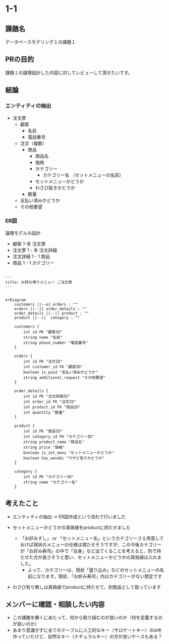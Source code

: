 # 1-1
## 課題名
データベースモデリング１の課題１
## PRの目的
課題１の論理設計した内容に対してレビューして頂きたいです。

## 結論

### エンティティの抽出
- 注文票
    - 顧客
        - 名前
        - 電話番号
    - 注文（複数）
        - 商品
            - 商品名
            - 価格
            - カテゴリー
                - カテゴリー名 （セットメニューの名前）
            - セットメニューかどうか
            - わさび抜きかどうか
        - 数量
    - 支払い済みかどうか
    - その他要望



### ER図
論理モデルの設計
- 顧客 1-多 注文票
- 注文票 1 - 多 注文詳細
- 注文詳細 1 - 1 商品
- 商品 1 - 1 カテゴリー




```mermaid

---
title: お持ち帰りメニュー ご注文表
---


erDiagram
    customers ||--o{ orders : ""
    orders ||--|{ order_details : ""
    order_details ||--|| product : ""
    product ||--||  category : ""

    customers {
        int id PK "顧客ID"
        string name "名前"
        string phone_number "電話番号"
    }

    orders {
        int id PK "注文ID"
        int customer_id FK "顧客ID"
        boolean is_paid "支払い済みかどうか"
        string additional_request "その他要望"
    }

    order_details {
        int id PK "注文詳細ID"
        int order_id FK "注文ID"
        int product_id FK "商品ID"
        int quantity "数量"
    }

    product {
        int id PK "商品ID"
        int category_id FK "カテゴリーID"
        string product_name "商品名"
        string price "価格"
        boolean is_set_menu "セットメニューかどうか"
        boolean has_wasabi "ワサビ有りかどうか"
    }

    category {
        int id PK "カテゴリーID"
        string name "カテゴリー名"
    }
```

## 考えたこと

- エンティティの抽出 → ER図作成という流れで行いました

- セットメニューかどうかの真偽値をproductに持たせました
    -  「お好みすし」 or 「セットメニュー名」というカテゴリーさえ用意しておけば現状のメニューの仕様は満たせそうですが、この今後カテゴリーが「お好み寿司」の中で「白身」など出てくることを考えると、別で持たせた方が良さそうと思い、セットメニューかどうかの真偽値は入れました。
        - よって、カテゴリーは、現状「盛り込み」などのセットメニューの名前になります。現状、「お好み寿司」内はカテゴリーがない想定です
- わさび有り無しは真偽値でproductに持たせて、別商品として扱っています


## メンバーに確認・相談したい内容
- この課題を解くにあたって、何から取り組むのが良いのか（何を定義するのが良いのか）
- あまり意識せずに全てのテーブルに人工的なキー（サロゲートキー）のidを作っていたけど、自然なキー（ナチュラルキー）の方が良いケースもある？

